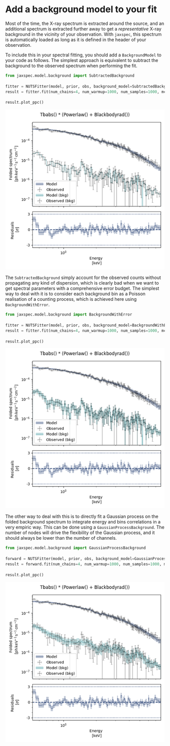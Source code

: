 # Add a background model to your fit

Most of the time, the X-ray spectrum is extracted around the source, and
an additional spectrum is extracted further away to get a *representative*
X-ray background in the vicinity of your observation. With `jaxspec`, this
spectrum is automatically loaded as long as it is defined in the header of
your observation.

To include this in your spectral fitting, you should add a `BackgroundModel` to your code as follows. The simplest
approach is equivalent to subtract the background to the observed spectrum when performing the fit.

``` python
from jaxspec.model.background import SubtractedBackground

fitter = NUTSFitter(model, prior, obs, background_model=SubtractedBackground())
result = fitter.fit(num_chains=4, num_warmup=1000, num_samples=1000, mcmc_kwargs={"progress_bar": True})

result.plot_ppc()
```

![Subtracted background](statics/subtract_background.png)

The `SubtractedBackground` simply account for the observed counts without propagating any kind of dispersion, which
is clearly bad when we want to get spectral parameters with a comprehensive error budget. The simplest way to deal with
it is to consider each background bin as a Poisson realisation of a counting process, which is achieved here using
`BackgroundWithError`.

``` python
from jaxspec.model.background import BackgroundWithError

fitter = NUTSFitter(model, prior, obs, background_model=BackgroundWithError())
result = fitter.fit(num_chains=4, num_warmup=1000, num_samples=1000, mcmc_kwargs={"progress_bar": True})

result.plot_ppc()
```

![Subtracted background with errors](statics/subtract_background_with_errors.png)

The other way to deal with this is to directly fit a Gaussian process on the folded background spectrum to integrate
energy and bins correlations in a very empiric way. This can be done using a `GaussianProcessBackground`. The number of
nodes will drive the flexibility of the Gaussian process, and it should always be lower than the number of channels.

``` python
from jaxspec.model.background import GaussianProcessBackground

forward = NUTSFitter(model, prior, obs, background_model=GaussianProcessBackground(e_min=0.3, e_max=8, n_nodes=20))
result = forward.fit(num_chains=4, num_warmup=1000, num_samples=1000, mcmc_kwargs={"progress_bar": True})

result.plot_ppc()
```

![Subtracted background with errors](statics/background_gp.png)